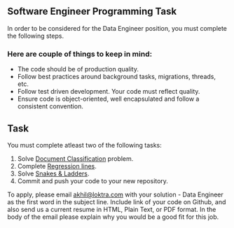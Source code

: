 ## Software Engineer Programming Task

In order to be considered for the Data Engineer position, you must complete the following steps. 


### Here are couple of things to keep in mind:

* The code should be of production quality.
* Follow best practices around background tasks, migrations, threads, etc.
* Follow test driven development. Your code must reflect quality.
* Ensure code is object-oriented, well encapsulated and follow a consistent convention.


## Task

You must complete atleast two of the following tasks:

1. Solve [Document Classification](/Document%20Classification.md) problem.
2. Complete [Regression lines](/Regression%20lines.md).
3. Solve [Snakes & Ladders](/Snakes%20&%20Ladders.md).
4. Commit and push your code to your new repository.

To apply, please email akhil@loktra.com with your solution - Data Engineer as the first word in the subject line. Include link of your code on Github, and also send us a current resume in HTML, Plain Text, or PDF format. In the body of the email please explain why you would be a good fit for this job.
